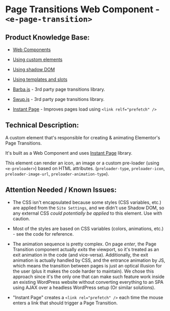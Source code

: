 # Page Transitions Web Component - `<e-page-transition>`

## Product Knowledge Base:

- [Web Components](https://developer.mozilla.org/en-US/docs/Web/Web_Components)


- [Using custom elements](https://developer.mozilla.org/en-US/docs/Web/Web_Components/Using_custom_elements)


- [Using shadow DOM](https://developer.mozilla.org/en-US/docs/Web/Web_Components/Using_shadow_DOM)
  

- [Using templates and slots](https://developer.mozilla.org/en-US/docs/Web/Web_Components/Using_templates_and_slots)


- [Barba.js](https://barba.js.org/) - 3rd party page transitions library.
  

- [Swup.js](https://swup.js.org/) - 3rd party page transitions library.
  

- [Instant Page](https://instant.page/) - Improves pages load using `<link relf="prefetch" />`

## Technical Description:

A custom element that's responsible for creating & animating Elementor's Page Transitions.

It's built as a Web Component and uses [Instant Page](https://instant.page/) library.

This element can render an icon, an image or a custom pre-loader (using `<e-preloader>`) based on HTML attributes.
(`preloader-type`, `preloader-icon`, `preloader-image-url`, `preloader-animation-type`).

## Attention Needed / Known Issues:
- The CSS isn't encapsulated because some styles (CSS variables, etc.) are applied from the `Site Settings`, and we didn't use Shadow DOM, 
  	so any external CSS _could potentially be applied_ to this element. Use with caution.


- Most of the styles are based on CSS variables (colors, animations, etc.) - see the code for reference.


- The animation sequence is pretty complex. On page _enter_, the Page Transition component actually _exits_ the viewport, so it's treated as an exit
	animation in the code (and vice-versa).
  	Additionally, the exit animation is actually handled by CSS, and the entrance animation by JS, which means the transition
  	between pages is just an optical illusion for the user (plus it makes the code harder to maintain). 
  	We chose this approach since it's the only one that can make such feature work inside an existing WordPress website
  	without converting everything to an SPA using AJAX over a headless WordPress setup (Or similar solutions).


- "Instant Page" creates a `<link rel="prefetch" />` each time the mouse enters a link that should trigger a Page Transition.
